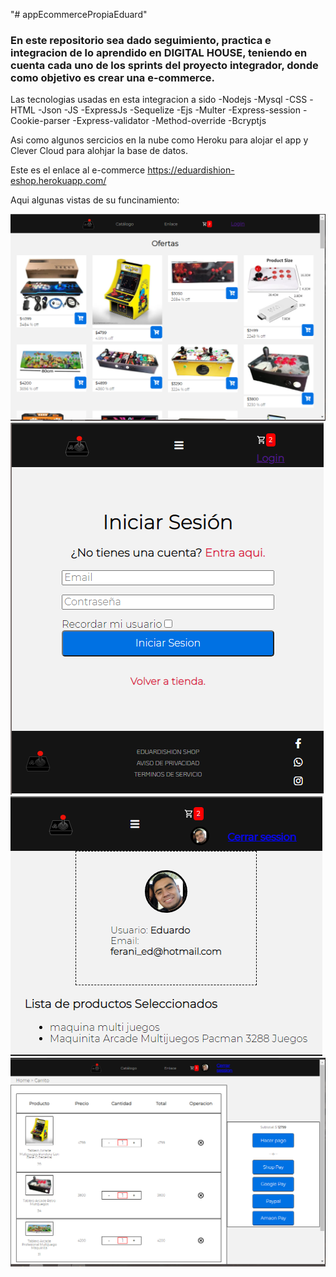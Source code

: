 "# appEcommercePropiaEduard" 
### En este repositorio sea dado seguimiento, practica e integracion de lo aprendido en DIGITAL HOUSE, teniendo en cuenta cada uno de los sprints del proyecto integrador, donde como objetivo es crear una e-commerce.

Las tecnologias usadas en esta integracion a sido 
  -Nodejs 
  -Mysql 
  -CSS 
  -HTML 
  -Json 
  -JS 
  -ExpressJs 
  -Sequelize 
  -Ejs 
  -Multer 
  -Express-session 
  -Cookie-parser 
  -Express-validator 
  -Method-override 
  -Bcryptjs
  
 Asi como algunos sercicios en la nube como Heroku para alojar el app y Clever Cloud para alohjar la base de datos.
 
 Este es el enlace al e-commerce
 https://eduardishion-eshop.herokuapp.com/
 
 Aqui algunas vistas de su funcinamiento:
 
 <img src="https://github.com/Eduardishion/appEcommercePropiaEduard/blob/servidorV5-operaciones-dataBase/Captura%20de%20pantalla%20(724).png">
 
  <img src="https://github.com/Eduardishion/appEcommercePropiaEduard/blob/servidorV5-operaciones-dataBase/Captura%20de%20pantalla%20(725).png">
  
  <img src=" https://github.com/Eduardishion/appEcommercePropiaEduard/blob/servidorV5-operaciones-dataBase/Captura%20de%20pantalla%20(727).png">
  
   <img src="https://github.com/Eduardishion/appEcommercePropiaEduard/blob/servidorV5-operaciones-dataBase/Captura%20de%20pantalla%20(728).png">
  

 
 
 


